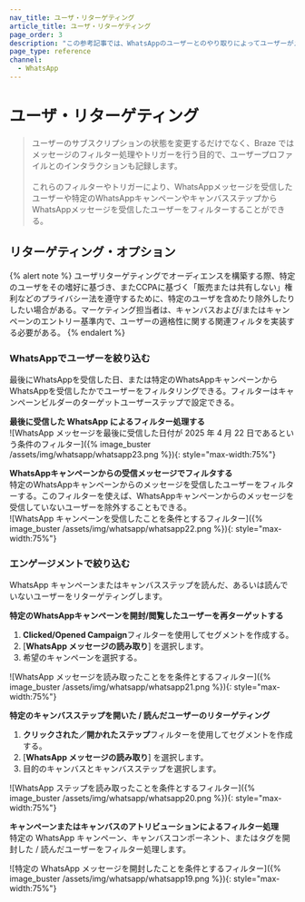 ```yaml
---
nav_title: ユーザ・リターゲティング
article_title: ユーザ・リターゲティング
page_order: 3
description: "この参考記事では、WhatsAppのユーザーとのやり取りによってユーザーがメッセージを再ターゲットする方法を取り上げている。"
page_type: reference
channel:
  - WhatsApp
---
```


# ユーザ・リターゲティング 

> ユーザーのサブスクリプションの状態を変更するだけでなく、Braze ではメッセージのフィルター処理やトリガーを行う目的で、ユーザープロファイルとのインタラクションも記録します。<br><br>これらのフィルターやトリガーにより、WhatsAppメッセージを受信したユーザーや特定のWhatsAppキャンペーンやキャンバスステップからWhatsAppメッセージを受信したユーザーをフィルターすることができる。

## リターゲティング・オプション

{% alert note %}
ユーザリターゲティングでオーディエンスを構築する際、特定のユーザをその嗜好に基づき、またCCPAに基づく「販売または共有しない」権利などのプライバシー法を遵守するために、特定のユーザを含めたり除外したりしたい場合がある。マーケティング担当者は、キャンバスおよび/またはキャンペーンのエントリー基準内で、ユーザーの適格性に関する関連フィルタを実装する必要がある。
{% endalert %}

### WhatsAppでユーザーを絞り込む

最後にWhatsAppを受信した日、または特定のWhatsAppキャンペーンからWhatsAppを受信したかでユーザーをフィルタリングできる。フィルターはキャンペーンビルダーのターゲットユーザーステップで設定できる。

**最後に受信した WhatsApp によるフィルター処理する**<br>
![WhatsApp メッセージを最後に受信した日付が 2025 年 4 月 22 日であるという条件のフィルター]({% image_buster /assets/img/whatsapp/whatsapp23.png %}){: style="max-width:75%"}

**WhatsAppキャンペーンからの受信メッセージでフィルタする**<br>
特定のWhatsAppキャンペーンからのメッセージを受信したユーザーをフィルターする。このフィルターを使えば、WhatsAppキャンペーンからのメッセージを受信していないユーザーを除外することもできる。<br>
![WhatsApp キャンペーンを受信したことを条件とするフィルター]({% image_buster /assets/img/whatsapp/whatsapp22.png %}){: style="max-width:75%"}

### エンゲージメントで絞り込む
WhatsApp キャンペーンまたはキャンバスステップを読んだ、あるいは読んでいないユーザーをリターゲティングします。 

**特定のWhatsAppキャンペーンを開封/閲覧したユーザーを再ターゲットする**
1. **Clicked/Opened Campaign**フィルターを使用してセグメントを作成する。
2. [**WhatsApp メッセージの読み取り**] を選択します。
3. 希望のキャンペーンを選択する。<br>

![WhatsApp メッセージを読み取ったことをを条件とするフィルター]({% image_buster /assets/img/whatsapp/whatsapp21.png %}){: style="max-width:75%"}

**特定のキャンバスステップを開いた / 読んだユーザーのリターゲティング**
1. **クリックされた／開かれたステップ**フィルターを使用してセグメントを作成する。
2. [**WhatsApp メッセージの読み取り**] を選択します。
3. 目的のキャンバスとキャンバスステップを選択します。<br>

![WhatsApp ステップを読み取ったことを条件とするフィルター]({% image_buster /assets/img/whatsapp/whatsapp20.png %}){: style="max-width:75%"}

**キャンペーンまたはキャンバスのアトリビューションによるフィルター処理**<br>
特定の WhatsApp キャンペーン、キャンバスコンポーネント、またはタグを開封した / 読んだユーザーをフィルター処理します。

![特定の WhatsApp メッセージを開封したことを条件とするフィルター]({% image_buster /assets/img/whatsapp/whatsapp19.png %}){: style="max-width:75%"}

